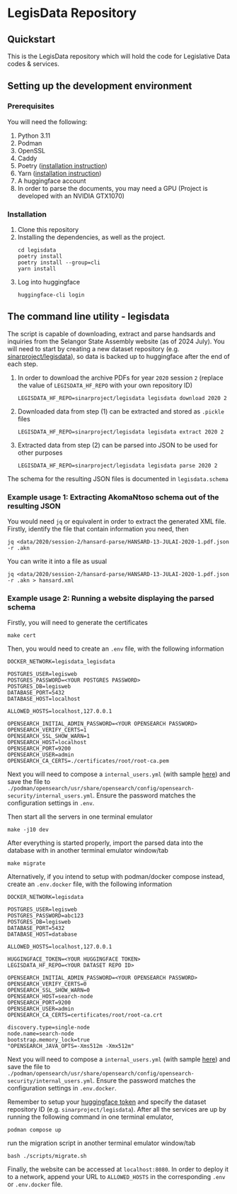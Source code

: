 # LegisData Repository

## Quickstart
This is the LegisData repository which will hold the code for Legislative Data codes & services.

## Setting up the development environment

### Prerequisites

You will need the following:

1. Python 3.11
1. Podman
1. OpenSSL
1. Caddy
1. Poetry ([installation instruction](https://python-poetry.org/docs/))
1. Yarn ([installation instruction](https://yarnpkg.com/getting-started/install))
1. A huggingface account
1. In order to parse the documents, you may need a GPU (Project is developed with an NVIDIA GTX1070)

### Installation

1. Clone this repository
1. Installing the dependencies, as well as the project.
    ```
    cd legisdata
    poetry install
    poetry install --group=cli
    yarn install
    ```
1. Log into huggingface
    ```
    huggingface-cli login
    ```

## The command line utility - legisdata

The script is capable of downloading, extract and parse handsards and inquiries from the Selangor State Assembly website (as of 2024 July). You will need to start by creating a new dataset repository (e.g. [sinarproject/legisdata](https://huggingface.co/datasets/sinarproject/legisdata)), so data is backed up to huggingface after the end of each step.

1. In order to download the archive PDFs for year `2020` session `2` (replace the value of `LEGISDATA_HF_REPO` with your own repository ID)
    ```
    LEGISDATA_HF_REPO=sinarproject/legisdata legisdata download 2020 2
    ```
1. Downloaded data from step (1) can be extracted and stored as `.pickle` files
    ```
    LEGISDATA_HF_REPO=sinarproject/legisdata legisdata extract 2020 2
    ```
1. Extracted data from step (2) can be parsed into JSON to be used for other purposes
    ```
    LEGISDATA_HF_REPO=sinarproject/legisdata legisdata parse 2020 2
    ```

The schema for the resulting JSON files is documented in `legisdata.schema`

### Example usage 1: Extracting AkomaNtoso schema out of the resulting JSON

You would need `jq` or equivalent in order to extract the generated XML file. Firstly, identify the file that contain information you need, then

```
jq <data/2020/session-2/hansard-parse/HANSARD-13-JULAI-2020-1.pdf.json -r .akn
```

You can write it into a file as usual

```
jq <data/2020/session-2/hansard-parse/HANSARD-13-JULAI-2020-1.pdf.json -r .akn > hansard.xml
```

### Example usage 2: Running a website displaying the parsed schema

Firstly, you will need to generate the certificates

```
make cert
```

Then, you would need to create an `.env` file, with the following information

```
DOCKER_NETWORK=legisdata_legisdata

POSTGRES_USER=legisweb
POSTGRES_PASSWORD=<YOUR POSTGRES PASSWORD>
POSTGRES_DB=legisweb
DATABASE_PORT=5432
DATABASE_HOST=localhost

ALLOWED_HOSTS=localhost,127.0.0.1

OPENSEARCH_INITIAL_ADMIN_PASSWORD=<YOUR OPENSEARCH PASSWORD>
OPENSEARCH_VERIFY_CERTS=1
OPENSEARCH_SSL_SHOW_WARN=1
OPENSEARCH_HOST=localhost
OPENSEARCH_PORT=9200
OPENSEARCH_USER=admin
OPENSEARCH_CA_CERTS=./certificates/root/root-ca.pem
```

Next you will need to compose a `internal_users.yml` (with sample [here](https://opensearch.org/docs/latest/security/configuration/yaml/#internal_usersyml)) and save the file to `./podman/opensearch/usr/share/opensearch/config/opensearch-security/internal_users.yml`. Ensure the password matches the configuration settings in `.env`.

Then start all the servers in one terminal emulator

```
make -j10 dev
```

After everything is started properly, import the parsed data into the database with in another terminal emulator window/tab
```
make migrate
```

Alternatively, if you intend to setup with podman/docker compose instead, create an `.env.docker` file, with the following information

```
DOCKER_NETWORK=legisdata

POSTGRES_USER=legisweb
POSTGRES_PASSWORD=abc123
POSTGRES_DB=legisweb
DATABASE_PORT=5432
DATABASE_HOST=database

ALLOWED_HOSTS=localhost,127.0.0.1

HUGGINGFACE_TOKEN=<YOUR HUGGINGFACE TOKEN>
LEGISDATA_HF_REPO=<YOUR DATASET REPO ID>

OPENSEARCH_INITIAL_ADMIN_PASSWORD=<YOUR OPENSEARCH PASSWORD>
OPENSEARCH_VERIFY_CERTS=0
OPENSEARCH_SSL_SHOW_WARN=0
OPENSEARCH_HOST=search-node
OPENSEARCH_PORT=9200
OPENSEARCH_USER=admin
OPENSEARCH_CA_CERTS=certificates/root/root-ca.crt

discovery.type=single-node
node.name=search-node
bootstrap.memory_lock=true
"OPENSEARCH_JAVA_OPTS=-Xms512m -Xmx512m"
```

Next you will need to compose a `internal_users.yml` (with sample [here](https://opensearch.org/docs/latest/security/configuration/yaml/#internal_usersyml)) and save the file to `./podman/opensearch/usr/share/opensearch/config/opensearch-security/internal_users.yml`. Ensure the password matches the configuration settings in `.env.docker`.

Remember to setup your [huggingface token](https://huggingface.co/docs/transformers.js/en/guides/private) and specify the dataset repository ID (e.g. `sinarproject/legisdata`). After all the services are up by running the following command in one terminal emulator,

```
podman compose up
```

run the migration script in another terminal emulator window/tab

```
bash ./scripts/migrate.sh
```

Finally, the website can be accessed at `localhost:8080`. In order to deploy it to a network, append your URL to `ALLOWED_HOSTS` in the corresponding `.env` or `.env.docker` file.
